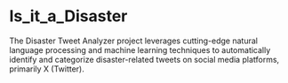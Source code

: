 # Is_it_a_Disaster
The Disaster Tweet Analyzer project leverages cutting-edge natural language processing and machine learning techniques to automatically identify and categorize disaster-related tweets on social media platforms, primarily X (Twitter). 
